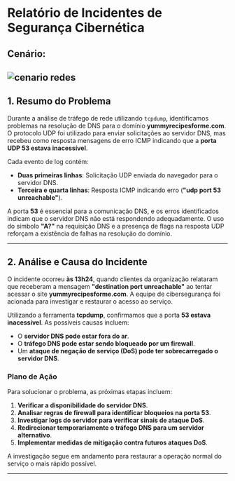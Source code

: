 # Relatório de Incidentes de Segurança Cibernética

## Cenário:

## ![cenario redes](https://github.com/user-attachments/assets/0547199a-aa31-41aa-834f-432851aab2cd)

 ## **1. Resumo do Problema**

Durante a análise de tráfego de rede utilizando `tcpdump`, identificamos problemas na resolução de DNS para o domínio **yummyrecipesforme.com**. O protocolo UDP foi utilizado para enviar solicitações ao servidor DNS, mas recebeu como resposta mensagens de erro ICMP indicando que a **porta UDP 53 estava inacessível**. 

Cada evento de log contém:
- **Duas primeiras linhas**: Solicitação UDP enviada do navegador para o servidor DNS.
- **Terceira e quarta linhas**: Resposta ICMP indicando erro (**"udp port 53 unreachable"**).

A porta **53** é essencial para a comunicação DNS, e os erros identificados indicam que o servidor DNS não está respondendo adequadamente. O uso do símbolo **"A?"** na requisição DNS e a presença de flags na resposta UDP reforçam a existência de falhas na resolução do domínio.

---

## **2. Análise e Causa do Incidente**

O incidente ocorreu **às 13h24**, quando clientes da organização relataram que receberam a mensagem **"destination port unreachable"** ao tentar acessar o site **yummyrecipesforme.com**. A equipe de cibersegurança foi acionada para investigar e restaurar o acesso ao serviço.

Utilizando a ferramenta **tcpdump**, confirmamos que a porta **53 estava inacessível**. As possíveis causas incluem:
- O **servidor DNS pode estar fora do ar**.
- O **tráfego DNS pode estar sendo bloqueado por um firewall**.
- Um **ataque de negação de serviço (DoS) pode ter sobrecarregado o servidor DNS**.

### **Plano de Ação**

Para solucionar o problema, as próximas etapas incluem:
1. **Verificar a disponibilidade do servidor DNS**.
2. **Analisar regras de firewall para identificar bloqueios na porta 53**.
3. **Investigar logs do servidor para verificar sinais de ataque DoS**.
4. **Redirecionar temporariamente o tráfego DNS para um servidor alternativo**.
5. **Implementar medidas de mitigação contra futuros ataques DoS**.

A investigação segue em andamento para restaurar a operação normal do serviço o mais rápido possível.

---
